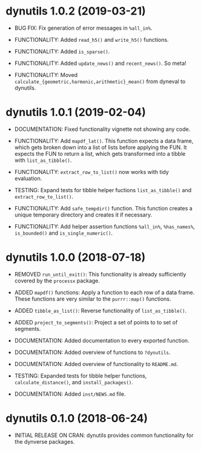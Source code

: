 # dynutils 1.0.2 (2019-03-21)

 * BUG FIX: Fix generation of error messages in `%all_in%`.
 
 * FUNCTIONALITY: Added `read_h5()` and `write_h5()` functions.
 
 * FUNCTIONALITY: Added `is_sparse()`.
 
 * FUNCTIONALITY: Added `update_news()` and `recent_news()`. So meta!
 
 * FUNCTIONALITY: Moved `calculate_{geometric,harmonic,arithmetic}_mean()` from dyneval to dynutils.
 
# dynutils 1.0.1 (2019-02-04)

 * DOCUMENTATION: Fixed functionality vignette not showing any code.

 * FUNCTIONALITY: Add `mapdf_lat()`. This function expects a data frame,
   which gets broken down into a list of lists before applying the FUN.
   It expects the FUN to return a list, which gets transformed into a tibble
   with `list_as_tibble()`.

 * FUNCTIONALITY: `extract_row_to_list()` now works with tidy evaluation.

 * TESTING: Expand tests for tibble helper fuctions `list_as_tibble()` and
   `extract_row_to_list()`.

 * FUNCTIONALITY: Add `safe_tempdir()` function. This function creates a
   unique temporary directory and creates it if necessary.
   
 * FUNCTIONALITY: Add helper assertion functions 
   `%all_in%`, `%has_names%`, `is_bounded()` and `is_single_numeric()`.
 
# dynutils 1.0.0 (2018-07-18)
 
 * REMOVED `run_until_exit()`: This functionality is already 
   sufficiently covered by the `processx` package.
   
 * ADDED `mapdf()` functions: Apply a function to each row of a data frame.
   These functions are very similar to the `purrr::map()` functions.
 
 * ADDED `tibble_as_list()`: Reverse functionality of `list_as_tibble()`.
 
 * ADDED `project_to_segments()`: Project a set of points to to set of segments.
 
 * DOCUMENTATION: Added documentation to every exported function.
 
 * DOCUMENTATION: Added overview of functions to `?dynutils`.
 
 * DOCUMENTATION: Added overview of functionality to `README.md`.
 
 * TESTING: Expanded tests for tibble helper functions,
   `calculate_distance()`, and `install_packages()`.
   
 * DOCUMENTATION: Added `inst/NEWS.md` file.
 
# dynutils 0.1.0 (2018-06-24)

 * INITIAL RELEASE ON CRAN: 
   dynutils provides common functionality for the dynverse packages.

